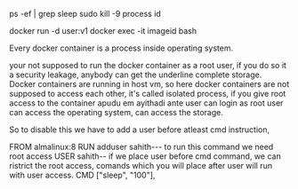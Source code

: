 ps -ef | grep sleep
sudo kill -9 process id

docker run -d user:v1
docker exec -it imageid bash

Every docker container is a process inside operating system.

your not supposed to run the docker container as a root user, if you do so it a security leakage, anybody can get the underline complete storage.
Docker containers are running in host vm, so here docker containers are not supposed to access each other, it's called isolated process, if you give root access to the container apudu em ayithadi ante user can login as root user can access the operating system, can access the storage.

So to disable this we have to add a user before atleast cmd instruction,

FROM almalinux:8
RUN adduser sahith--- to run this command we need root access
USER sahith-- if we place user before cmd command, we can ristrict the root access, comands which you will place after user will run with user access.
CMD ["sleep", "100"], 
